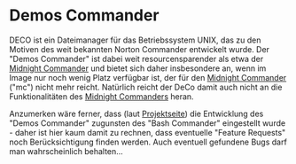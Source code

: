 Demos Commander
===============

DECO ist ein Dateimanager für das Betriebssystem UNIX, das zu den
Motiven des weit bekannten Norton Commander entwickelt wurde. Der
"Demos Commander" ist dabei weit resourcensparender als etwa der
[Midnight Commander](../mc/README.md) und bietet sich daher insbesondere
an, wenn im Image nur noch wenig Platz verfügbar ist, der für den
[Midnight Commander](../mc/README.md) ("mc") nicht mehr reicht.
Natürlich reicht der DeCo damit auch nicht an die Funktionalitäten des
[Midnight Commanders](../mc/README.md) heran.

Anzumerken wäre ferner, dass (laut
[Projektseite](http://deco.sourceforge.net/)) die
Entwicklung des "Demos Commander" zugunsten des "Bash Commander"
eingestellt wurde - daher ist hier kaum damit zu rechnen, dass
eventuelle "Feature Requests" noch Berücksichtigung finden werden.
Auch eventuell gefundene Bugs darf man wahrscheinlich behalten...

